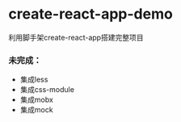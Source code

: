 # create-react-app-demo
利用脚手架create-react-app搭建完整项目

### 未完成：
+ 集成less
+ 集成css-module
+ 集成mobx
+ 集成mock
